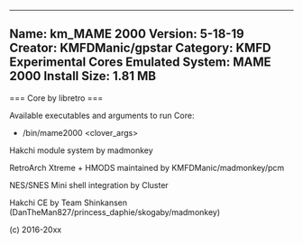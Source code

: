 -----------------------
Name: km_MAME 2000
Version: 5-18-19
Creator: KMFDManic/gpstar
Category: KMFD Experimental Cores
Emulated System: MAME 2000
Install Size: 1.81 MB
-----------------------
=== Core by libretro ===

Available executables and arguments to run Core:
- /bin/mame2000 <rom> <clover_args>

Hakchi module system by madmonkey

RetroArch Xtreme + HMODS maintained by KMFDManic/madmonkey/pcm

NES/SNES Mini shell integration by Cluster

Hakchi CE by Team Shinkansen (DanTheMan827/princess_daphie/skogaby/madmonkey)

(c) 2016-20xx
